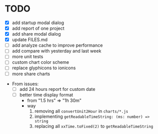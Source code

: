 # TODO

- [x] add startup modal dialog
- [x] add report of one project
- [x] add share modal dialog
- [x] update FILES.md
- [ ] add analyze cache to improve performance
- [ ] add compare with yesterday and last week
- [ ] more unit tests
- [ ] custom chart color scheme
- [ ] replace glyphicons to ionicons
- [ ] more share charts
- From issues:
	- [ ] add 24 hours report for custom date
	- [ ] better time display format
		- from "1.5 hrs" => "1h 30m"
		- way
			1. removing all `convertUnit2Hour` in `charts/*.js`
			2. implementing `getReadableTimeString: (ms: number) => string` 
			2. replacing all `xxTime.toFixed(2)` to `getReadableTimeString`

